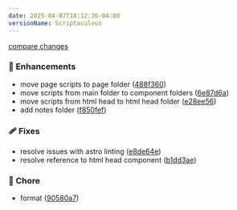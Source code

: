 ```yaml
---
date: 2025-04-07T18:12:36-04:00
versionName: Scriptaculous
---
```


[compare changes](https://github.com/madcampos/madcampos/compare/v4.3.2...v4.4.0)

### 🚀 Enhancements

- move page scripts to page folder ([488f360](https://github.com/madcampos/madcampos/commit/488f360))
- move scripts from main folder to component folders ([6e87d6a](https://github.com/madcampos/madcampos/commit/6e87d6a))
- move scripts from html head to html head folder ([e28ee56](https://github.com/madcampos/madcampos/commit/e28ee56))
- add notes folder ([f850fef](https://github.com/madcampos/madcampos/commit/f850fef))

### 🩹 Fixes

- resolve issues with astro linting ([e8de64e](https://github.com/madcampos/madcampos/commit/e8de64e))
- resolve reference to html head component ([b1dd3ae](https://github.com/madcampos/madcampos/commit/b1dd3ae))

### 🏡 Chore

- format ([90580a7](https://github.com/madcampos/madcampos/commit/90580a7))
